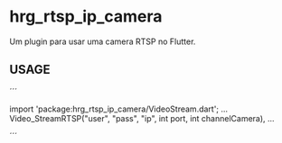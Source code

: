 # hrg_rtsp_ip_camera

Um plugin para usar uma camera RTSP no Flutter.

## USAGE

´´´

import 'package:hrg_rtsp_ip_camera/VideoStream.dart';
...
Video_StreamRTSP("user", "pass", "ip", int port, int channelCamera),
...

´´´
